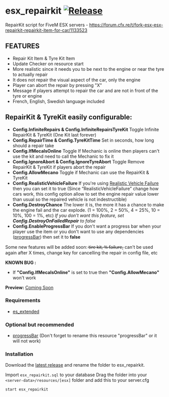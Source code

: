 # esx_repairkit [![Release](https://img.shields.io/badge/Release-V%203.1-blue)](https://github.com/clementinise/esx_repairkit/releases/latest)

RepairKit script for FiveM ESX servers - https://forum.cfx.re/t/fork-esx-esx-repairkit-repairkit-item-for-car/1133523

## FEATURES
* Repair Kit Item & Tyre Kit Item
* Update Checker on resource start
* More realistic since it needs you to be next to the engine or near the tyre to actually repair
* It does not repair the visual aspect of the car, only the engine
* Player can abort the repair by pressing "X"
* Message if players attempt to repair the car and are not in front of the tyre or engine
* French, English, Swedish language included
## RepairKit & TyreKit easily configurable: 
* **Config.InfiniteRepairs & Config.InfiniteRepairsTyreKit** 
Toggle Infinite RepairKit & TyreKit (One Kit last forever)
* **Config.RepairTime & Config.TyreKitTime**
Set in seconds, how long should a repair take
* **Config.IfMecaIsOnline** 
Toggle If Mechanic is online then players can't use the kit and need to call the Mechanic to fix it
* **Config.IgnoreAbort & Config.IgnoreTyreAbort** 
Toggle Remove RepairKit & TyreKit if players abort the repair
* **Config.AllowMecano** 
Toggle if Mechanic can use the RepairKit & TyreKit
* **Config.RealisticVehicleFailure**
 If you're using [Realistic Vehicle Failure](https://forum.cfx.re/t/release-realistic-vehicle-failure/57801) then you can set it to true (Since “RealisticVehicleFailure” change how cars work, this config option allow to set the engine repair value lower than usual so the repaired vehicle is not indestructible)
* **Config.DestroyChance**
The lower it is, the more it has a chance to make the engine fail and the car explode. (1 = 100%, 2 = 50%, 4 = 25%, 10 = 10%, 100 = 1%, etc)
*If you don't want this feature, set **Config.DestroyOnFailedRepair** to false*
* **Config.EnableProgressBar**
If you don't want a progress bar when your player use the item or you don't want to use any dependencies ([progressBar](https://forum.cfx.re/t/release-progress-bars-1-0-standalone/526287)) then set it to **false**


Some new features will be added soon:  t̶i̶r̶e̶ ̶k̶i̶t̶,̶ ̶%̶ ̶f̶a̶i̶l̶u̶r̶e̶,  can't be used again after X times, change key for cancelling the repair in config file, etc

**KNOWN BUG :** 
* If **"Config.IfMecaIsOnline"** is set to true then **"Config.AllowMecano"** won't work

**Preview:** [Coming Soon]()

### Requirements
* [es_extended](https://github.com/ESX-Org/es_extended)
### Optional but recommended
* [progressBar](https://forum.cfx.re/t/release-progress-bars-1-0-standalone/526287)
(Don't forget to rename this resource "progressBar" or it will not work)

### Installation
Download the [latest release](https://github.com/clementinise/esx_repairkit/releases/latest) and rename the folder to esx_repairkit.

Import `esx_repairkit.sql` to your database
Drag the folder into your `<server-data>/resources/[esx]` folder and add this to your server.cfg
```
start esx_repairkit
```
